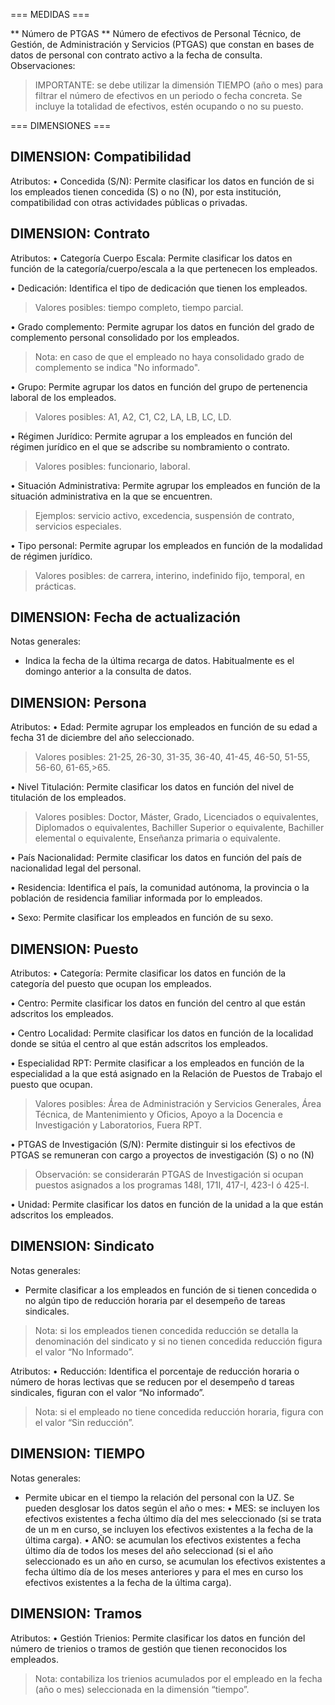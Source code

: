 === MEDIDAS ===

** Número de PTGAS **
Número de efectivos de Personal Técnico, de Gestión, de Administración y Servicios (PTGAS) que constan en bases de datos de personal con contrato activo a la fecha de consulta. Observaciones:

>IMPORTANTE: se debe utilizar la dimensión TIEMPO (año o mes) para filtrar el número de efectivos en un
periodo o fecha concreta. Se incluye la totalidad de efectivos, estén ocupando o no su puesto.

=== DIMENSIONES ===

## DIMENSION: Compatibilidad ##

Atributos:
• Concedida (S/N):
Permite clasificar los datos en función de si los empleados tienen concedida (S) o no (N), por esta institución, compatibilidad con otras actividades públicas o privadas.

## DIMENSION: Contrato ##

Atributos:
• Categoría Cuerpo Escala:
Permite clasificar los datos en función de la categoría/cuerpo/escala a la que pertenecen los empleados.

• Dedicación:
Identifica el tipo de dedicación que tienen los empleados.

>Valores posibles: tiempo completo, tiempo parcial.

• Grado complemento:
Permite agrupar los datos en función del grado de complemento personal consolidado por los empleados.

>Nota: en caso de que el empleado no haya consolidado grado de complemento se indica "No informado".

• Grupo:
Permite agrupar los datos en función del grupo de pertenencia laboral de los empleados.

>Valores posibles: A1, A2, C1, C2, LA, LB, LC, LD.

• Régimen Jurídico:
Permite agrupar a los empleados en función del régimen jurídico en el que se adscribe su nombramiento o contrato.

>Valores posibles: funcionario, laboral.

• Situación Administrativa:
Permite agrupar los empleados en función de la situación administrativa en la que se encuentren.

>Ejemplos: servicio activo, excedencia, suspensión de contrato, servicios especiales.

• Tipo personal:
Permite agrupar los empleados en función de la modalidad de régimen jurídico.

>Valores posibles: de carrera, interino, indefinido fijo, temporal, en prácticas.

## DIMENSION: Fecha de actualización ##

Notas generales:
- Indica la fecha de la última recarga de datos. Habitualmente es el domingo anterior a la consulta de datos.

## DIMENSION: Persona ##

Atributos:
• Edad:
Permite agrupar los empleados en función de su edad a fecha 31 de diciembre del año seleccionado.

>Valores posibles: 21-25, 26-30, 31-35, 36-40, 41-45, 46-50, 51-55, 56-60, 61-65,>65.

• Nivel Titulación:
Permite clasificar los datos en función del nivel de titulación de los empleados.

>Valores posibles: Doctor, Máster, Grado, Licenciados o equivalentes, Diplomados o equivalentes, Bachiller
Superior o equivalente, Bachiller elemental o equivalente, Enseñanza primaria o equivalente.

• País Nacionalidad:
Permite clasificar los datos en función del país de nacionalidad legal del personal.

• Residencia:
Identifica el país, la comunidad autónoma, la provincia o la población de residencia familiar informada por lo empleados.

• Sexo:
Permite clasificar los empleados en función de su sexo.

## DIMENSION: Puesto ##

Atributos:
• Categoría:
Permite clasificar los datos en función de la categoría del puesto que ocupan los empleados.

• Centro:
Permite clasificar los datos en función del centro al que están adscritos los empleados.

• Centro Localidad:
Permite clasificar los datos en función de la localidad donde se sitúa el centro al que están adscritos los empleados.

• Especialidad RPT:
Permite clasificar a los empleados en función de la especialidad a la que está asignado en la Relación de Puestos de Trabajo el puesto que ocupan.

>Valores posibles: Área de Administración y Servicios Generales, Área Técnica, de Mantenimiento y Oficios,
Apoyo a la Docencia e Investigación y Laboratorios, Fuera RPT.

• PTGAS de Investigación (S/N):
Permite distinguir si los efectivos de PTGAS se remuneran con cargo a proyectos de investigación (S) o no (N)

>Observación: se considerarán PTGAS de Investigación si ocupan puestos asignados a los programas 148I,
171I, 417-I, 423-I ó 425-I.

• Unidad:
Permite clasificar los datos en función de la unidad a la que están adscritos los empleados.

## DIMENSION: Sindicato ##

Notas generales:
- Permite clasificar a los empleados en función de si tienen concedida o no algún tipo de reducción horaria par el desempeño de tareas sindicales.

>Nota: si los empleados tienen concedida reducción se detalla la denominación del sindicato y si no tienen
concedida reducción figura el valor “No Informado”.

Atributos:
• Reducción:
Identifica el porcentaje de reducción horaria o número de horas lectivas que se reducen por el desempeño d tareas sindicales, figuran con el valor “No informado”.

>Nota: si el empleado no tiene concedida reducción horaria, figura con el valor “Sin reducción”.

## DIMENSION: TIEMPO ##

Notas generales:
- Permite ubicar en el tiempo la relación del personal con la UZ. Se pueden desglosar los datos según el año o mes: • MES: se incluyen los efectivos existentes a fecha último día del mes seleccionado (si se trata de un m en curso, se incluyen los efectivos existentes a la fecha de la última carga). • AÑO: se acumulan los efectivos existentes a fecha último día de todos los meses del año seleccionad (si el año seleccionado es un año en curso, se acumulan los efectivos existentes a fecha último día de los meses anteriores y para el mes en curso los efectivos existentes a la fecha de la última carga).

## DIMENSION: Tramos ##

Atributos:
• Gestión Trienios:
Permite clasificar los datos en función del número de trienios o tramos de gestión que tienen reconocidos los empleados.

>Nota: contabiliza los trienios acumulados por el empleado en la fecha (año o mes) seleccionada en la
dimensión “tiempo”.


